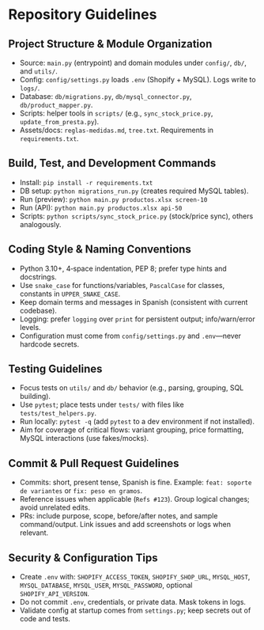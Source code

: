# Repository Guidelines

## Project Structure & Module Organization
- Source: `main.py` (entrypoint) and domain modules under `config/`, `db/`, and `utils/`.
- Config: `config/settings.py` loads `.env` (Shopify + MySQL). Logs write to `logs/`.
- Database: `db/migrations.py`, `db/mysql_connector.py`, `db/product_mapper.py`.
- Scripts: helper tools in `scripts/` (e.g., `sync_stock_price.py`, `update_from_presta.py`).
- Assets/docs: `reglas-medidas.md`, `tree.txt`. Requirements in `requirements.txt`.

## Build, Test, and Development Commands
- Install: `pip install -r requirements.txt`
- DB setup: `python migrations_run.py` (creates required MySQL tables).
- Run (preview): `python main.py productos.xlsx screen-10`
- Run (API): `python main.py productos.xlsx api-50`
- Scripts: `python scripts/sync_stock_price.py` (stock/price sync), others analogously.

## Coding Style & Naming Conventions
- Python 3.10+, 4‑space indentation, PEP 8; prefer type hints and docstrings.
- Use `snake_case` for functions/variables, `PascalCase` for classes, constants in `UPPER_SNAKE_CASE`.
- Keep domain terms and messages in Spanish (consistent with current codebase).
- Logging: prefer `logging` over `print` for persistent output; info/warn/error levels.
- Configuration must come from `config/settings.py` and `.env`—never hardcode secrets.

## Testing Guidelines
- Focus tests on `utils/` and `db/` behavior (e.g., parsing, grouping, SQL building).
- Use `pytest`; place tests under `tests/` with files like `tests/test_helpers.py`.
- Run locally: `pytest -q` (add `pytest` to a dev environment if not installed).
- Aim for coverage of critical flows: variant grouping, price formatting, MySQL interactions (use fakes/mocks).

## Commit & Pull Request Guidelines
- Commits: short, present tense, Spanish is fine. Example: `feat: soporte de variantes` or `fix: peso en gramos`.
- Reference issues when applicable (`Refs #123`). Group logical changes; avoid unrelated edits.
- PRs: include purpose, scope, before/after notes, and sample command/output. Link issues and add screenshots or logs when relevant.

## Security & Configuration Tips
- Create `.env` with: `SHOPIFY_ACCESS_TOKEN`, `SHOPIFY_SHOP_URL`, `MYSQL_HOST`, `MYSQL_DATABASE`, `MYSQL_USER`, `MYSQL_PASSWORD`, optional `SHOPIFY_API_VERSION`.
- Do not commit `.env`, credentials, or private data. Mask tokens in logs.
- Validate config at startup comes from `settings.py`; keep secrets out of code and tests.
